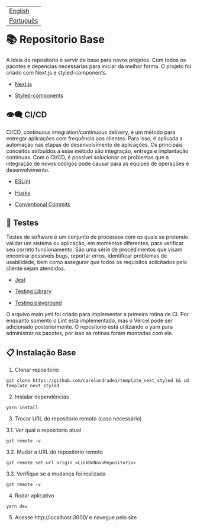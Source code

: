 <table align="right">
 <tr><td><a href="README_EN.md">English</a></td></tr>
 <tr><td><a href="README.md">Português</a></td></tr>
</table>
<br>
<br>

# 📚 Repositorio Base

A ideia do repositorio é servir de base para novos projetos. Com todos os pacotes e depencias necessarias para iniciar da melhor forma. O projeto foi criado com Next.js e styled-components.

- [Next.js](https://nextjs.org/)

- [Styled-components](https://styled-components.com/)

## 👁‍🗨 CI/CD
CI/CD, continuous integration/continuous delivery, é um método para entregar aplicações com frequência aos clientes. Para isso, é aplicada a automação nas etapas do desenvolvimento de aplicações. Os principais conceitos atribuídos a esse método são integração, entrega e implantação contínuas. Com o CI/CD, é possível solucionar os problemas que a integração de novos códigos pode causar para as equipes de operações e desenvolvimento.

- [ESLint](https://eslint.org/)

- [Husky](https://typicode.github.io/husky/#/)

- [Conventional Commits](https://www.conventionalcommits.org/en/v1.0.0/)

## 🚦 Testes
Testes de software é um conjunto de processos com os quais se pretende validar um sistema ou aplicação, em momentos diferentes, para verificar seu correto funcionamento. São uma série de procedimentos que visam encontrar possíveis bugs, reportar erros, identificar problemas de usabilidade, bem como assegurar que todos os requisitos solicitados pelo cliente sejam atendidos.

- [Jest](https://jestjs.io/)

- [Testing Library](https://testing-library.com/)

- [Testing playground](https://testing-playground.com/)


O arquivo main.yml foi criado para implementar a primeira rotina de CI. Por enquanto somento o Lint está implementado, mas o Vercel pode ser adicionado posteriormente.
O repositorio está utilizando o yarn para administrar os pacotes, por isso as rotinas foram montadas com ele.

## 📋 Instalação Base

1. Clonar repositorio

```
git clone https://github.com/carolandrade1/template_next_styled && cd template_next_styled
```

2. Instalar dependências

```
yarn install
```

3. Trocar URL do repositorio remoto (caso necessário)

3.1. Ver qual o repositorio atual
```
git remote -v
```
3.2. Mudar a URL do repositorio remoto
```
git remote set-url origin <LinkDoNovoRepositorio>
```
3.3. Verifique se a mudança foi realizada
```
git remote -v
```

4. Rodar aplicativo

```
yarn dev
```

5. Acesse http://localhost:3000/ e navegue pelo site